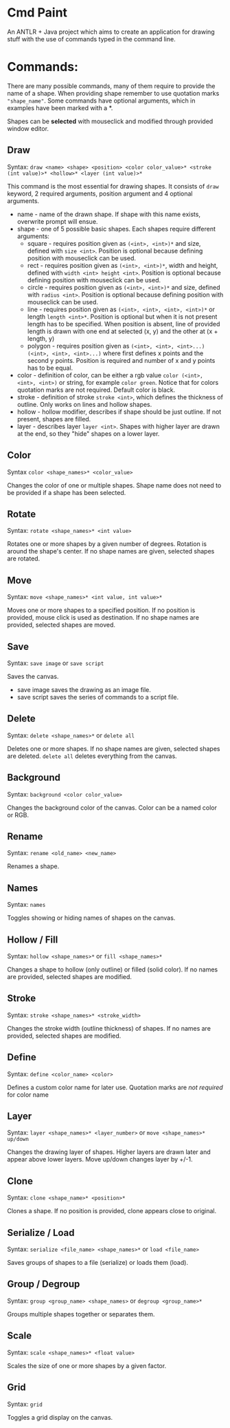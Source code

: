 # Cmd Paint

An ANTLR + Java project which aims to create an application for drawing stuff with the use of commands typed in the command line.

# Commands:
There are many possible commands, many of them require to provide the name of a shape. When providing shape remember to use quotation marks ```"shape_name"```. Some commands have optional arguments, which in examples have been marked with a *.

Shapes can be **selected** with mouseclick and modified through provided window editor.
## Draw
Syntax: ```draw <name> <shape> <position> <color color_value>* <stroke (int value)>* <hollow>* <layer (int value)>*```

This command is the most essential for drawing shapes. It consists of ```draw``` keyword, 2 required arguments, position argument and 4 optional arguments.
- name - name of the drawn shape. If shape with this name exists, overwrite prompt will ensue.
- shape - one of 5 possible basic shapes. Each shapes require different arguments:
    - square - requires position given as ```(<int>, <int>)*``` and size, defined with ```size <int>```. Position is optional because defining position with mouseclick can be used.
    - rect - requires position given as ```(<int>, <int>)*```, width and height, defined with ```width <int> height <int>```.  Position is optional because defining position with mouseclick can be used.
    - circle - requires position given as ```(<int>, <int>)*``` and size, defined with ```radius <int>```.  Position is optional because defining position with mouseclick can be used.
    - line - requires position given as ```(<int>, <int>, <int>, <int>)*``` or length ```length <int>*```.  Position is optional but when it is not present length has to be specified. When position is absent, line of provided length is drawn with one end at selected (x, y) and the other at (x + length, y)
    - polygon - requires position given as ```(<int>, <int>, <int>...) (<int>, <int>, <int>...)``` where first defines x points and the second y points. Position is required and number of x and y points has to be equal.
- color - definition of color, can be either a rgb value ```color (<int>, <int>, <int>)``` or string, for example ```color green```. Notice that for colors quotation marks are not required. Default color is black.
- stroke - definition of stroke ```stroke <int>```, which defines the thickness of outline. Only works on lines and hollow shapes.
- hollow - hollow modifier, describes if shape should be just outline. If not present, shapes are filled.
- layer - describes layer ```layer <int>```. Shapes with higher layer are drawn at the end, so they "hide" shapes on a lower layer.

## Color
Syntax ```color <shape_names>* <color_value>```

Changes the color of one or multiple shapes. Shape name does not need to be provided if a shape has been selected.

## Rotate
Syntax: ```rotate <shape_names>* <int value>```

Rotates one or more shapes by a given number of degrees. Rotation is around the shape's center. If no shape names are given, selected shapes are rotated.

## Move
Syntax: ```move <shape_names>* <int value, int value>*```

Moves one or more shapes to a specified position. If no position is provided, mouse click is used as destination. If no shape names are provided, selected shapes are moved.

## Save
Syntax: ```save image``` or ```save script```

Saves the canvas. 
- save image saves the drawing as an image file.
- save script saves the series of commands to a script file.

## Delete
Syntax: ```delete <shape_names>*``` or ```delete all```

Deletes one or more shapes. If no shape names are given, selected shapes are deleted. ```delete all``` deletes everything from the canvas.

## Background
Syntax: ```background <color color_value>```

Changes the background color of the canvas. Color can be a named color or RGB.

## Rename
Syntax: ```rename <old_name> <new_name>```

Renames a shape.

## Names
Syntax: ```names```

Toggles showing or hiding names of shapes on the canvas.

## Hollow / Fill
Syntax: ```hollow <shape_names>*``` or ```fill <shape_names>*```

Changes a shape to hollow (only outline) or filled (solid color). If no names are provided, selected shapes are modified.

## Stroke
Syntax: ```stroke <shape_names>* <stroke_width>```

Changes the stroke width (outline thickness) of shapes. If no names are provided, selected shapes are modified.

## Define
Syntax: ```define <color_name> <color>```

Defines a custom color name for later use. Quotation marks are *not required* for color name

## Layer
Syntax: ```layer <shape_names>* <layer_number>``` or ```move <shape_names>* up/down```

Changes the drawing layer of shapes. Higher layers are drawn later and appear above lower layers. Move up/down changes layer by +/-1.

## Clone
Syntax: ```clone <shape_name>* <position>*```

Clones a shape. If no position is provided, clone appears close to original.

## Serialize / Load
Syntax: ```serialize <file_name> <shape_names>*``` or ```load <file_name>```

Saves groups of shapes to a file (serialize) or loads them (load).

## Group / Degroup
Syntax: ```group <group_name> <shape_names>``` or ```degroup <group_name>*```

Groups multiple shapes together or separates them.

## Scale
Syntax: ```scale <shape_names>* <float value>```

Scales the size of one or more shapes by a given factor.

## Grid
Syntax: ```grid```

Toggles a grid display on the canvas.


